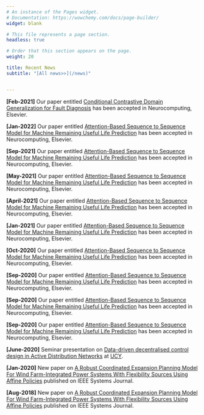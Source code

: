 ```yaml
---
# An instance of the Pages widget.
# Documentation: https://wowchemy.com/docs/page-builder/
widget: blank

# This file represents a page section.
headless: true

# Order that this section appears on the page.
weight: 20

title: Recent News
subtitle: "[All news>>](/news)"


---
```

**[Feb-2021]** Our paper entitled [Conditional Contrastive Domain Generalization for Fault Diagnosis](/publication/CCDG/) has been accepted in Neurocomputing, Elsevier.

**[Jan-2022]** Our paper entitled [Attention-Based Sequence to Sequence Model for Machine Remaining Useful Life Prediction](/publication/ATS2S/) has been accepted in Neurocomputing, Elsevier.

**[Sep-2021]** Our paper entitled [Attention-Based Sequence to Sequence Model for Machine Remaining Useful Life Prediction](/publication/ATS2S/) has been accepted in Neurocomputing, Elsevier.

**[May-2021]** Our paper entitled [Attention-Based Sequence to Sequence Model for Machine Remaining Useful Life Prediction](/publication/ATS2S/) has been accepted in Neurocomputing, Elsevier.

**[April-2021]** Our paper entitled [Attention-Based Sequence to Sequence Model for Machine Remaining Useful Life Prediction](/publication/ATS2S/) has been accepted in Neurocomputing, Elsevier.

**[Jan-2021]** Our paper entitled [Attention-Based Sequence to Sequence Model for Machine Remaining Useful Life Prediction](/publication/ATS2S/) has been accepted in Neurocomputing, Elsevier.

**[Oct-2020]** Our paper entitled [Attention-Based Sequence to Sequence Model for Machine Remaining Useful Life Prediction](/publication/ATS2S/) has been accepted in Neurocomputing, Elsevier.

**[Sep-2020]** Our paper entitled [Attention-Based Sequence to Sequence Model for Machine Remaining Useful Life Prediction](/publication/ATS2S/) has been accepted in Neurocomputing, Elsevier.

**[Sep-2020]** Our paper entitled [Attention-Based Sequence to Sequence Model for Machine Remaining Useful Life Prediction](/publication/ATS2S/) has been accepted in Neurocomputing, Elsevier.

**[Sep-2020]** Our paper entitled [Attention-Based Sequence to Sequence Model for Machine Remaining Useful Life Prediction](/publication/ATS2S/) has been accepted in Neurocomputing, Elsevier.

**[June-2020]** Seminar presentation on [Data-driven decentralised control design in Active Distribution Networks](/talk/2020-feb-ucy/) at [UCY](http://ucy.ac.cy).

**[Jan-2020]** New paper on [ A Robust Coordinated Expansion Planning Model For Wind Farm-Integrated Power Systems With Flexibility Sources Using Affine Policies](/publication/2020jdehghan/) published on IEEE Systems Journal.

**[Aug-2018]** New paper on [ A Robust Coordinated Expansion Planning Model For Wind Farm-Integrated Power Systems With Flexibility Sources Using Affine Policies](/publication/2020jdehghan/) published on IEEE Systems Journal.
